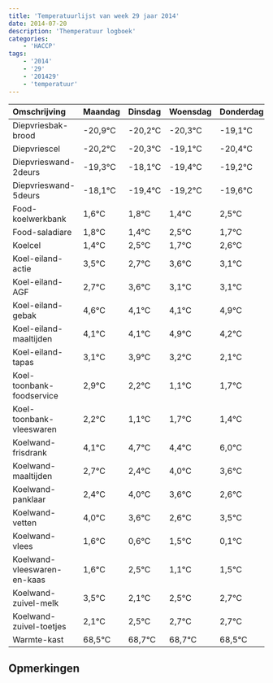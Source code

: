 ```yaml
---
title: 'Temperatuurlijst van week 29 jaar 2014'
date: 2014-07-20
description: 'Themperatuur logboek'
categories:
    - 'HACCP'
tags:
    - '2014'
    - '29'
    - '201429'
    - 'temperatuur'
---
```

|Omschrijving|Maandag|Dinsdag|Woensdag|Donderdag|Vrijdag|Zaterdag|Zondag|
|:---|:---|:---|:---|:---|:---|:---|:---|
|Diepvriesbak-brood|-20,9°C|-20,2°C|-20,3°C|-19,1°C|-20,4°C|-20,2°C|-20,6°C|
|Diepvriescel|-20,2°C|-20,3°C|-19,1°C|-20,4°C|-20,2°C|-20,6°C|-19,5°C|
|Diepvrieswand-2deurs|-19,3°C|-18,1°C|-19,4°C|-19,2°C|-19,6°C|-18,5°C|-19,3°C|
|Diepvrieswand-5deurs|-18,1°C|-19,4°C|-19,2°C|-19,6°C|-18,5°C|-19,3°C|-18,4°C|
|Food-koelwerkbank|1,6°C|1,8°C|1,4°C|2,5°C|1,7°C|2,6°C|2,1°C|
|Food-saladiare|1,8°C|1,4°C|2,5°C|1,7°C|2,6°C|2,1°C|2,1°C|
|Koelcel|1,4°C|2,5°C|1,7°C|2,6°C|2,1°C|2,1°C|2,9°C|
|Koel-eiland-actie|3,5°C|2,7°C|3,6°C|3,1°C|3,1°C|3,9°C|3,2°C|
|Koel-eiland-AGF|2,7°C|3,6°C|3,1°C|3,1°C|3,9°C|3,2°C|2,1°C|
|Koel-eiland-gebak|4,6°C|4,1°C|4,1°C|4,9°C|4,2°C|3,1°C|3,7°C|
|Koel-eiland-maaltijden|4,1°C|4,1°C|4,9°C|4,2°C|3,1°C|3,7°C|3,4°C|
|Koel-eiland-tapas|3,1°C|3,9°C|3,2°C|2,1°C|2,7°C|2,4°C|4,0°C|
|Koel-toonbank-foodservice|2,9°C|2,2°C|1,1°C|1,7°C|1,4°C|3,0°C|2,6°C|
|Koel-toonbank-vleeswaren|2,2°C|1,1°C|1,7°C|1,4°C|3,0°C|2,6°C|1,6°C|
|Koelwand-frisdrank|4,1°C|4,7°C|4,4°C|6,0°C|5,6°C|4,6°C|5,5°C|
|Koelwand-maaltijden|2,7°C|2,4°C|4,0°C|3,6°C|2,6°C|3,5°C|2,1°C|
|Koelwand-panklaar|2,4°C|4,0°C|3,6°C|2,6°C|3,5°C|2,1°C|2,5°C|
|Koelwand-vetten|4,0°C|3,6°C|2,6°C|3,5°C|2,1°C|2,5°C|2,7°C|
|Koelwand-vlees|1,6°C|0,6°C|1,5°C|0,1°C|0,5°C|0,7°C|0,7°C|
|Koelwand-vleeswaren-en-kaas|1,6°C|2,5°C|1,1°C|1,5°C|1,7°C|1,7°C|1,5°C|
|Koelwand-zuivel-melk|3,5°C|2,1°C|2,5°C|2,7°C|2,7°C|2,5°C|2,1°C|
|Koelwand-zuivel-toetjes|2,1°C|2,5°C|2,7°C|2,7°C|2,5°C|2,1°C|3,6°C|
|Warmte-kast|68,5°C|68,7°C|68,7°C|68,5°C|68,1°C|69,6°C|69,5°C|

## Opmerkingen


